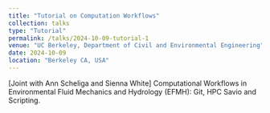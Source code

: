```yaml
---
title: "Tutorial on Computation Workflows"
collection: talks
type: "Tutorial"
permalink: /talks/2024-10-09-tutorial-1
venue: "UC Berkeley, Department of Civil and Environmental Engineering"
date: 2024-10-09
location: "Berkeley CA, USA"
---
```


[Joint with Ann Scheliga and Sienna White] Computational Workflows in Environmental Fluid Mechanics and Hydrology (EFMH): Git, HPC Savio and Scripting. 
